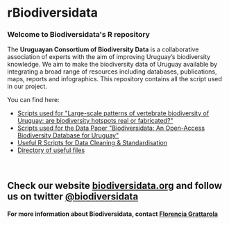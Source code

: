 # rBiodiversidata

### Welcome to Biodiversidata's R repository

The **Uruguayan Consortium of Biodiversity Data** is a collaborative association of experts with the aim of improving Uruguay’s biodiversity knowledge.
We aim to  make the biodiversity data of Uruguay available by integrating a broad range of resources including databases, publications, maps, reports and infographics. This repository contains all the script used in our project.

You can find here:
  - [Scripts used for "Large-scale patterns of vertebrate biodiversity of Uruguay: are biodiversity hotspots real or fabricated?"](/)
  - [Scripts used for the Data Paper "Biodiversidata: An Open-Access Biodiversity Database for Uruguay"](/Data%20Paper%20Scripts)
  - [Useful R Scripts for Data Cleaning & Standardisation](/Useful%20Scripts)
  - [Directory of useful files](/Useful%20files)


<br>

## Check our website [biodiversidata.org](https://biodiversidata.org/) and follow us on twitter [@biodiversidata](https://twitter.com/biodiversidata)  

#### For more information about Biodiversidata, contact [Florencia Grattarola](mailto:flograttarola@gmail.com)  

